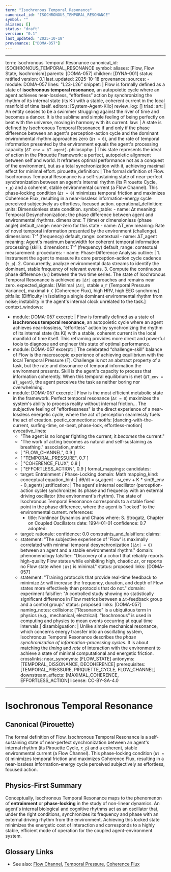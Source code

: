 ```yaml
---
term: "Isochronous Temporal Resonance"
canonical_id: "ISOCHRONOUS_TEMPORAL_RESONANCE"
symbol: ""
aliases: []
status: "draft"
version: "0.1"
last_updated: "2025-10-18"
provenance: ["DOMA-057"]
---
```


---
term: Isochronous Temporal Resonance
canonical_id: ISOCHRONOUS_TEMPORAL_RESONANCE
symbol: 
aliases: [Flow, Flow State, Isochronism]
parents: [DOMA-057]
children: [DYNA-001]
status: ratified
version: 0.1
last_updated: 2025-10-18
provenance:
  sources:
    - module: DOMA-057
      lines: "L23-L26"
      snippet: |
        Flow is formally defined as a state of **isochronous temporal resonance**, an autopoietic cycle where an agent achieves near-lossless, “effortless” action by synchronizing the rhythm of its internal state (its Ki) with a stable, coherent current in the local manifold of time itself.
  editors: [System-Agent-Kilo]
  review_log: []
triad:
  art: |
    An entity ceases to be a swimmer struggling against the river of time and becomes a dancer. It is the sublime and simple feeling of being perfectly on beat with the universe, moving in harmony with its current.
  law: |
    A state is defined by Isochronous Temporal Resonance if and only if the phase difference between an agent's perception-action cycle and the dominant environmental rhythm approaches zero (`Δτ ≈ 0`), and the rate of temporal information presented by the environment equals the agent's processing capacity (`ΔT_env = ΔT_agent`).
  philosophy: |
    This state represents the ideal of action in the Pirouette Framework: a perfect, autopoietic alignment between self and world. It reframes optimal performance not as a conquest of the environment, but as a total synchronization with it, achieving maximal effect for minimal effort.
pirouette_definition: |
  The formal definition of Flow. Isochronous Temporal Resonance is a self-sustaining state of near-perfect synchronization between an agent's internal rhythm (its Pirouette Cycle, `τ_p`) and a coherent, stable environmental current (a Flow Channel). This phase-locking condition (`Δτ ≈ 0`) minimizes temporal friction and maximizes Coherence Flux, resulting in a near-lossless information-energy cycle perceived subjectively as effortless, focused action.
operational_definition:
  units: Dimensionless state condition.
  symbol_table:
    - name: Δτ
      meaning: Temporal Desynchronization; the phase difference between agent and environmental rhythms.
      dimensions: T (time) or dimensionless (phase angle)
      default_range: near-zero for this state
    - name: ΔT_env
      meaning: Rate of novel temporal information presented by the environment (challenge).
      dimensions: T⁻¹ (frequency)
      default_range: contextual
    - name: ΔT_agent
      meaning: Agent's maximum bandwidth for coherent temporal information processing (skill).
      dimensions: T⁻¹ (frequency)
      default_range: contextual
  measurement:
    procedures:
      - name: Phase-Difference Analysis
        outline: |
          1. Instrument the agent to measure its core perception-action cycle cadence (`τ_p`).
          2. Concurrently, analyze environmental data streams to identify the dominant, stable frequency of relevant events.
          3. Compute the continuous phase difference (`Δτ`) between the two time series. The state of Isochronous Temporal Resonance is achieved as `|Δτ|` approaches and remains near zero.
        expected_signals: [Minimal `|Δτ|`, stable `σ_Γ` (Temporal Pressure Variance), maximal `Φ_C` (Coherence Flux), high HRV, high EEG synchrony]
        pitfalls: [Difficulty in isolating a single dominant environmental rhythm from noise; instability in the agent's internal clock unrelated to the task.]
context_windows:
  - module: DOMA-057
    excerpt: |
      Flow is formally defined as a state of **isochronous temporal resonance**, an autopoietic cycle where an agent achieves near-lossless, “effortless” action by synchronizing the rhythm of its internal state (its Ki) with a stable, coherent current in the local manifold of time itself. This reframing provides more direct and powerful tools to diagnose and engineer this state of optimal performance.
  - module: DOMA-057
    excerpt: |
      The celebrated “challenge-skill” balance of Flow is the macroscopic experience of achieving equilibrium with the local Temporal Pressure (Γ). Challenge is not an abstract property of a task, but the rate and dissonance of temporal information the environment presents. Skill is the agent's capacity to process that information coherently. When this temporal equilibrium is met (`ΔT_env = ΔT_agent`), the agent perceives the task as neither boring nor overwhelming.
  - module: DOMA-057
    excerpt: |
      Flow is the most efficient metabolic state in the framework. Perfect temporal resonance (`Δτ ≈ 0`) maximizes the system's ability to process reality without internal friction... The subjective feeling of "effortlessness" is the direct experience of a near-lossless energetic cycle, where the act of perception seamlessly fuels the act of creation.
poetic_connections:
  motifs: [dancing-with-the-current, surfing-time, on-beat, phase-lock, effortless-motion]
  evocative_lines:
    - "The agent is no longer fighting the current; it *becomes* the current."
    - "The work of acting becomes as natural and self-sustaining as breathing."
  association_matrix:
    - [ "FLOW_CHANNEL", 0.9 ]
    - [ "TEMPORAL_PRESSURE", 0.7 ]
    - [ "COHERENCE_FLUX", 0.8 ]
    - [ "EFFORTLESS_ACTION", 0.9 ]
formal_mappings:
  candidates:
    - target: Entrainment / Phase-Locking
      domain: Math
      mapping_kind: conceptual
      equation_hint: |
        dθ/dt = ω_agent - ω_env + K * sin(θ_env - θ_agent)
      justification: |
        The agent's internal oscillator (perception-action cycle) synchronizes its phase and frequency with an external driving oscillator (the environment's rhythm). The state of Isochronous Temporal Resonance corresponds to a stable fixed point in the phase difference, where the agent is "locked" to the environmental current.
      references:
        - title: Nonlinear Dynamics and Chaos
          where: S. Strogatz, Chapter on Coupled Oscillators
          date: 1994-01-01
      confidence: 0.7
  adopted:
    - target:
      rationale:
      confidence: 0.0
constraints_and_falsifiers:
  claims:
    - statement: "The subjective experience of 'Flow' is maximally correlated with minimal temporal desynchronization (`|Δτ| ≈ 0`) between an agent and a stable environmental rhythm."
      domain: phenomenology
      falsifier: "Discovery of a cohort that reliably reports high-quality Flow states while exhibiting high, chaotic `Δτ`, or reports no Flow state when `|Δτ|` is minimal."
      status: proposed
      links: [DOMA-057]
    - statement: "Training protocols that provide real-time feedback to minimize `Δτ` will increase the frequency, duration, and depth of Flow states more effectively than protocols that do not."
      domain: experiment
      falsifier: "A controlled study showing no statistically significant difference in Flow metrics between a `Δτ`-feedback group and a control group."
      status: proposed
      links: [DOMA-057]
naming_notes:
  collisions: ["Resonance" is a ubiquitous term in physics (e.g., mechanical, electrical). "Isochronous" is used in computing and physics to mean events occurring at equal time intervals.]
  disambiguation: |
    Unlike simple mechanical resonance, which concerns energy transfer into an oscillating system, Isochronous Temporal Resonance describes the *phase synchronization of information-processing cycles*. It is about matching the *timing* and *rate* of interaction with the environment to achieve a state of minimal computational and energetic friction.
crosslinks:
  near_synonyms: [FLOW_STATE]
  antonyms: [TEMPORAL_DISSONANCE, DECOHERENCE]
  prerequisites: [TEMPORAL_PRESSURE, PIRQUETTE_CYCLE, FLOW_CHANNEL]
  downstream_effects: [MAXIMAL_COHERENCE, EFFORTLESS_ACTION]
license: CC-BY-SA-4.0
---

# Isochronous Temporal Resonance

## Canonical (Pirouette)
The formal definition of Flow. Isochronous Temporal Resonance is a self-sustaining state of near-perfect synchronization between an agent's internal rhythm (its Pirouette Cycle, `τ_p`) and a coherent, stable environmental current (a Flow Channel). This phase-locking condition (`Δτ ≈ 0`) minimizes temporal friction and maximizes Coherence Flux, resulting in a near-lossless information-energy cycle perceived subjectively as effortless, focused action.

## Physics-First Summary
Conceptually, Isochronous Temporal Resonance maps to the phenomenon of **entrainment** or **phase-locking** in the study of non-linear dynamics. An agent's internal biological and cognitive rhythms act as an oscillator that, under the right conditions, synchronizes its frequency and phase with an external driving rhythm from the environment. Achieving this locked state minimizes the energetic cost of interaction and corresponds to a highly stable, efficient mode of operation for the coupled agent-environment system.

## Glossary Links
- See also: [Flow Channel](<#>), [Temporal Pressure](<#>), [Coherence Flux](<#>)